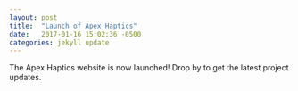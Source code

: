 ```yaml
---
layout: post
title:  "Launch of Apex Haptics"
date:   2017-01-16 15:02:36 -0500
categories: jekyll update
---
```

The Apex Haptics website is now launched! Drop by to get the latest project updates.

